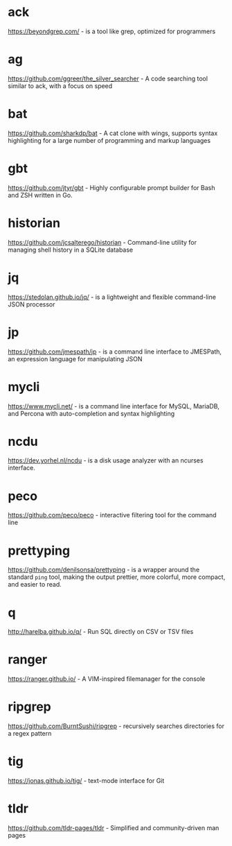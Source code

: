 # ack
https://beyondgrep.com/ - is a tool like grep, optimized for programmers

# ag
https://github.com/ggreer/the_silver_searcher - A code searching tool similar to ack, with a focus on speed

# bat
https://github.com/sharkdp/bat - A cat clone with wings, supports syntax highlighting for a large number of programming and markup languages

# gbt
https://github.com/jtyr/gbt - Highly configurable prompt builder for Bash and ZSH written in Go.

# historian
https://github.com/jcsalterego/historian - Command-line utility for managing shell history in a SQLite database

# jq
https://stedolan.github.io/jq/ - is a lightweight and flexible command-line JSON processor

# jp
https://github.com/jmespath/jp - is a command line interface to JMESPath, an expression language for manipulating JSON

# mycli
https://www.mycli.net/ - is a command line interface for MySQL, MariaDB, and Percona with auto-completion and syntax highlighting

# ncdu
https://dev.yorhel.nl/ncdu - is a disk usage analyzer with an ncurses interface.

# peco
https://github.com/peco/peco - interactive filtering tool for the command line

# prettyping
https://github.com/denilsonsa/prettyping - is a wrapper around the standard `ping` tool, making the output prettier, more colorful, more compact, and easier to read.

# q
http://harelba.github.io/q/ - Run SQL directly on CSV or TSV files

# ranger
https://ranger.github.io/ - A VIM-inspired filemanager for the console 

# ripgrep
https://github.com/BurntSushi/ripgrep - recursively searches directories for a regex pattern

# tig
https://jonas.github.io/tig/ - text-mode interface for Git

# tldr
https://github.com/tldr-pages/tldr - Simplified and community-driven man pages 
